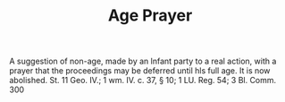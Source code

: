 ---
title: Age Prayer
permalink: "/definitions/age-prayer.html"
body: A suggestion of non-age, made by an lnfant party to a real action, with a prayer
  that the proceedings may be deferred until hls full age. It is now abolished. St.
  11 Geo. IV.; 1 wm. IV. c. 37, § 10; 1 LU. Reg. 54; 3 Bl. Comm. 300
published_at: '2018-07-07'
layout: post
---